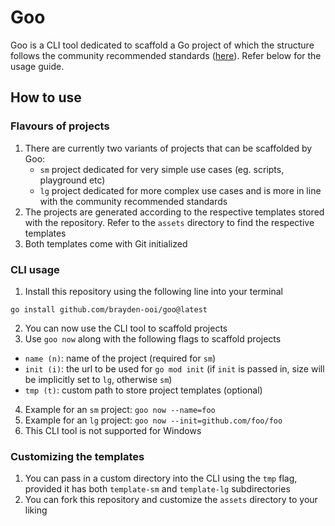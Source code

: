 # Goo

Goo is a CLI tool dedicated to scaffold a Go project of which the structure follows the community recommended standards ([here](https://github.com/golang-standards/project-layout)). Refer below for the usage guide.

## How to use

### Flavours of projects

1. There are currently two variants of projects that can be scaffolded by Goo:
   - `sm` project dedicated for very simple use cases (eg. scripts, playground etc)
   - `lg` project dedicated for more complex use cases and is more in line with the community recommended standards
2. The projects are generated according to the respective templates stored with the repository. Refer to the `assets` directory to find the respective templates
3. Both templates come with Git initialized

### CLI usage
1. Install this repository using the following line into your terminal

`go install github.com/brayden-ooi/goo@latest`

2. You can now use the CLI tool to scaffold projects
3. Use `goo now` along with the following flags to scaffold projects
  - `name (n)`: name of the project (required for `sm`)
  - `init (i)`: the url to be used for `go mod init` (if `init` is passed in, size will be implicitly set to `lg`, otherwise `sm`)
  - `tmp (t)`: custom path to store project templates (optional)

4. Example for an `sm` project: `goo now --name=foo`
5. Example for an `lg` project: `goo now --init=github.com/foo/foo`
6. This CLI tool is not supported for Windows

### Customizing the templates
1. You can pass in a custom directory into the CLI using the `tmp` flag, provided it has both `template-sm` and `template-lg` subdirectories
2. You can fork this repository and customize the `assets` directory to your liking

